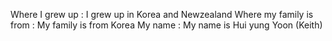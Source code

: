 Where I grew up : I grew up in Korea and Newzealand
Where my family is from : My family is from Korea
My name : My name is Hui yung Yoon (Keith)